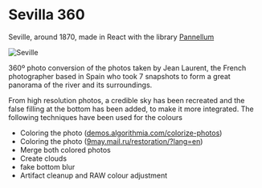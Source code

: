 # Sevilla 360

Seville, around 1870, made in React with the library 
<a href="https://github.com/farminf/pannellum-react" rel="noreferrer nofollow">Pannellum</a>

![Seville](http://mappuzzle.xyz/sevilla360/ogimage.jpg)

360º photo conversion of the photos taken by Jean Laurent, the French photographer based in Spain who took 7 snapshots to form a great panorama of the river and its surroundings.

From high resolution photos, a credible sky has been recreated and the false filling at the bottom has been added, to make it more integrated. The following techniques have been used for the colours


- Coloring the photo (<a href="https://demos.algorithmia.com/colorize-photos" rel="noreferrer nofollow">demos.algorithmia.com/colorize-photos</a>)
- Coloring the photo (<a href="https://9may.mail.ru/restoration/?lang=en" rel="noreferrer nofollow">9may.mail.ru/restoration/?lang=en</a>)
- Merge both colored photos
- Create clouds
- fake bottom blur
- Artifact cleanup and RAW colour adjustment 
